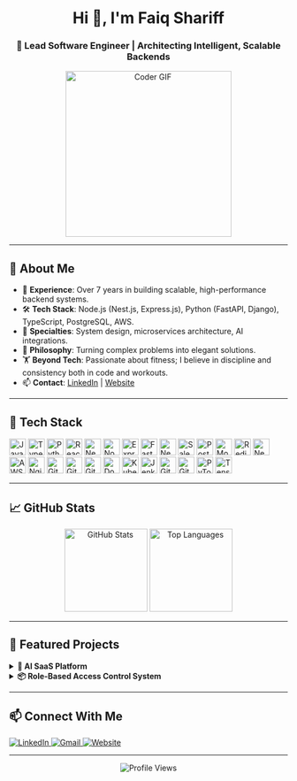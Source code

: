 <h1 align="center">Hi 👋, I'm Faiq Shariff</h1>
<h3 align="center">🚀 Lead Software Engineer | Architecting Intelligent, Scalable Backends</h3>

<p align="center">
  <img src="https://media.giphy.com/media/qgQUggAC3Pfv687qPC/giphy.gif" width="300" alt="Coder GIF">
</p>

---

## 🧠 About Me

- 🔧 **Experience**: Over 7 years in building scalable, high-performance backend systems.
- 🛠️ **Tech Stack**: Node.js (Nest.js, Express.js), Python (FastAPI, Django), TypeScript, PostgreSQL, AWS.
- 🧩 **Specialties**: System design, microservices architecture, AI integrations.
- 🧠 **Philosophy**: Turning complex problems into elegant solutions.
- 🏋️ **Beyond Tech**: Passionate about fitness; I believe in discipline and consistency both in code and workouts.
- 📫 **Contact**: [LinkedIn](https://www.linkedin.com/in/ifaiq) | [Website](https://magicfaiq.com/)

---

## 🧰 Tech Stack

<p align="left">
  <!-- Programming Languages -->
  <img src="https://cdn.jsdelivr.net/gh/devicons/devicon/icons/javascript/javascript-original.svg" height="30" alt="JavaScript" />
  <img src="https://cdn.jsdelivr.net/gh/devicons/devicon/icons/typescript/typescript-original.svg" height="30" alt="TypeScript" />
  <img src="https://cdn.jsdelivr.net/gh/devicons/devicon/icons/python/python-original.svg" height="30" alt="Python" />
  
  <!-- Frontend -->
  <img src="https://cdn.jsdelivr.net/gh/devicons/devicon/icons/react/react-original.svg" height="30" alt="React" />
  <img src="https://cdn.jsdelivr.net/gh/devicons/devicon/icons/nextjs/nextjs-original.svg" height="30" alt="Next.js" />
  
  <!-- Backend -->
  <img src="https://cdn.jsdelivr.net/gh/devicons/devicon/icons/nodejs/nodejs-original.svg" height="30" alt="Node.js" />
  <img src="https://cdn.groovetechnology.com/wp-content/uploads/2023/08/expressjs.png" height="30" alt="Express.js" />
  <img src="https://cdn.jsdelivr.net/gh/devicons/devicon/icons/fastapi/fastapi-original.svg" height="30" alt="FastAPI" />
  <img src="https://upload.wikimedia.org/wikipedia/commons/3/37/NestJS-logo-wordmark.svg" height="30" alt="NestJS" />
<img src="http://clutch.com/wp-content/uploads/2018/04/salesforce-commerce-cloud-logo.png" height="30" alt="Salesforce Commerce Cloud" />

  <!-- Databases -->
  <img src="https://cdn.jsdelivr.net/gh/devicons/devicon/icons/postgresql/postgresql-original.svg" height="30" alt="PostgreSQL" />
  <img src="https://cdn.jsdelivr.net/gh/devicons/devicon/icons/mongodb/mongodb-original.svg" height="30" alt="MongoDB" />
  <img src="https://cdn.jsdelivr.net/gh/devicons/devicon/icons/redis/redis-original.svg" height="30" alt="Redis" />
  <img src="https://upload.wikimedia.org/wikipedia/commons/a/a5/Neo4j-logo2024color.png" height="30" alt="Neo4j" />

  <!-- Cloud & DevOps -->
  <img src="https://upload.wikimedia.org/wikipedia/commons/thumb/9/93/Amazon_Web_Services_Logo.svg/1708px-Amazon_Web_Services_Logo.svg.png" height="30" alt="AWS" />
  <img src="https://cdn.jsdelivr.net/gh/devicons/devicon/icons/nginx/nginx-original.svg" height="30" alt="Nginx" />
  <img src="https://cdn.jsdelivr.net/gh/devicons/devicon/icons/git/git-original.svg" height="30" alt="Git" />
  <img src="https://cdn.jsdelivr.net/gh/devicons/devicon/icons/github/github-original.svg" height="30" alt="GitHub" />
  <img src="https://cdn.jsdelivr.net/gh/devicons/devicon/icons/gitlab/gitlab-original.svg" height="30" alt="GitLab" />
  <img src="https://cdn.jsdelivr.net/gh/devicons/devicon/icons/docker/docker-original.svg" height="30" alt="Docker" />
  <img src="https://cdn.jsdelivr.net/gh/devicons/devicon/icons/kubernetes/kubernetes-plain.svg" height="30" alt="Kubernetes" />
  <img src="https://cdn.jsdelivr.net/gh/devicons/devicon/icons/jenkins/jenkins-original.svg" height="30" alt="Jenkins" />
  
  <!-- CI/CD -->
  <img src="https://cdn.jsdelivr.net/gh/devicons/devicon/icons/github/github-original.svg" height="30" alt="GitHub Actions" />
  <img src="https://cdn.jsdelivr.net/gh/devicons/devicon/icons/gitlab/gitlab-original.svg" height="30" alt="GitLab CI" />

  <!-- AI & ML -->
  <img src="https://upload.wikimedia.org/wikipedia/commons/1/10/PyTorch_logo_icon.svg" height="30" alt="PyTorch" />
  <img src="https://upload.wikimedia.org/wikipedia/commons/2/2d/Tensorflow_logo.svg" height="30" alt="TensorFlow" />
</p>


---

## 📈 GitHub Stats

<p align="center">
  <img src="https://github-readme-stats.vercel.app/api?username=ifaiq&show_icons=true&theme=github_dark" height="150" alt="GitHub Stats" />
  <img src="https://github-readme-stats.vercel.app/api/top-langs/?username=ifaiq&layout=compact&theme=github_dark" height="150" alt="Top Languages" />
</p>

---

## 🚀 Featured Projects

<details>
  <summary><b>🧠 AI SaaS Platform</b></summary>
  <p>Developed a multi-tenant AI SaaS platform integrating FastAPI and OpenAI, enabling enterprises to train custom document-based assistants.</p>
  <p>🔗 <a href="https://github.com/your-repo">View Code</a></p>
</details>

<details>
  <summary><b>📦 Role-Based Access Control System</b></summary>
  <p>Engineered a modular RBAC system using PostgreSQL, Prisma, and Express.js, supporting nested sub-company structures and dynamic permission management.</p>
</details>

---

## 📫 Connect With Me

<p align="left">
  <a href="https://www.linkedin.com/in/ifaiq" target="_blank">
    <img alt="LinkedIn" src="https://img.shields.io/badge/LinkedIn-blue?style=for-the-badge&logo=linkedin" />
  </a>
  <a href="mailto:your.email@example.com" target="_blank">
    <img alt="Gmail" src="https://img.shields.io/badge/Gmail-D14836?style=for-the-badge&logo=gmail&logoColor=white" />
  </a>
  <a href="https://magicfaiq.com" target="_blank">
    <img alt="Website" src="https://img.shields.io/badge/Website-000000?style=for-the-badge&logo=About.me&logoColor=white" />
  </a>
</p>

---

<p align="center">
  <img src="https://komarev.com/ghpvc/?username=ifaiq&label=Profile%20views&color=0e75b6&style=flat" alt="Profile Views" />
</p>
